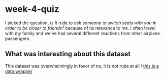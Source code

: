 # week-4-quiz
I picked the question, *Is it rude to ask someone to switch seats with you in order to be closer to friends?* because of its relevance to me. I often travel with my family and we've had several different reactions from other airplane passengers. 
## What was interesting about this dataset
This dataset was overwhelmingly in favor of no, it is not rude at all
! [this is a data wrapper](kVqji-is-it-rude-to-ask-someone-to-switch-seats-with-you-in-order-to-be-closer-to-friends-)
